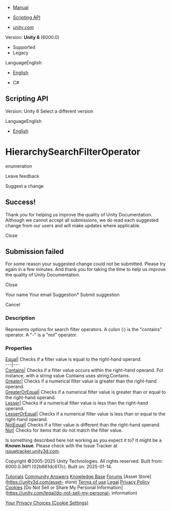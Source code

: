 [ ]()

  * [Manual](../Manual/index.html)
  * [Scripting API](../ScriptReference/index.html)

  * [unity.com](https://unity.com/)

Version: **Unity 6** (6000.0)

  * Supported
  * Legacy

LanguageEnglish

  * [English]()

  * C#

[ ](https://docs.unity3d.com)

## Scripting API

Version: Unity 6 Select a different version

LanguageEnglish

  * [English]()

# HierarchySearchFilterOperator

enumeration

Leave feedback

Suggest a change

## Success!

Thank you for helping us improve the quality of Unity Documentation. Although
we cannot accept all submissions, we do read each suggested change from our
users and will make updates where applicable.

Close

## Submission failed

For some reason your suggested change could not be submitted. Please <a>try
again</a> in a few minutes. And thank you for taking the time to help us
improve the quality of Unity Documentation.

Close

Your name Your email Suggestion* Submit suggestion

Cancel

[ ]()

### Description

Represents options for search filter operators. A colon (:) is the "contains"
operator. A "-" is a "not" operator.

### Properties

[Equal](Unity.Hierarchy.HierarchySearchFilterOperator.Equal.html)|  Checks if
a filter value is equal to the right-hand operand.  
---|---  
[Contains](Unity.Hierarchy.HierarchySearchFilterOperator.Contains.html)|
Checks if a filter value occurs within the right-hand operand. For instance,
with a string value Contains uses string.Contains.  
[Greater](Unity.Hierarchy.HierarchySearchFilterOperator.Greater.html)|  Checks
if a numerical filter value is greater than the right-hand operand.  
[GreaterOrEqual](Unity.Hierarchy.HierarchySearchFilterOperator.GreaterOrEqual.html)|
Checks if a numerical filter value is greater than or equal to the right-hand
operand.  
[Lesser](Unity.Hierarchy.HierarchySearchFilterOperator.Lesser.html)|  Checks
if a numerical filter value is less than the right-hand operand.  
[LesserOrEqual](Unity.Hierarchy.HierarchySearchFilterOperator.LesserOrEqual.html)|
Checks if a numerical filter value is less than or equal to the right-hand
operand.  
[NotEqual](Unity.Hierarchy.HierarchySearchFilterOperator.NotEqual.html)|
Checks if a filter value is different than the right-hand operand.  
[Not](Unity.Hierarchy.HierarchySearchFilterOperator.Not.html)|  Checks for
items that do not match the filter value.  
  
Is something described here not working as you expect it to? It might be a
**Known Issue**. Please check with the Issue Tracker at
[issuetracker.unity3d.com](https://issuetracker.unity3d.com).

Copyright ©2005-2025 Unity Technologies. All rights reserved. Built from:
6000.0.36f1 (02b661dc617c). Built on: 2025-01-14.

[Tutorials](https://unity3d.com/learn) [Community
Answers](https://answers.unity3d.com) [Knowledge
Base](https://support.unity3d.com/hc/en-us)
[Forums](https://forum.unity3d.com) [Asset Store](https://unity3d.com/asset-
store) [Terms of use](https://docs.unity3d.com/Manual/TermsOfUse.html)
[Legal](https://unity.com/legal) [Privacy
Policy](https://unity.com/legal/privacy-policy)
[Cookies](https://unity.com/legal/cookie-policy) [Do Not Sell or Share My
Personal Information](https://unity.com/legal/do-not-sell-my-personal-
information)

[Your Privacy Choices (Cookie Settings)](javascript:void\(0\);)

